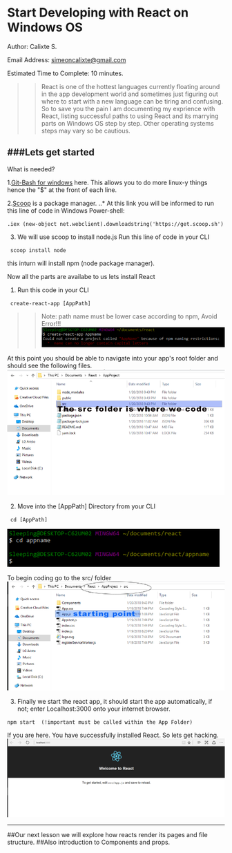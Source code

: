 # Start Developing with React on Windows OS

Author: Calixte S.

Email Address: simeoncalixte@gmail.com

Estimated Time to Complete: 10 minutes.

>>React is one of the hottest languages currently floating around in the app development
world and sometimes just figuring out where to start with a new language can be tiring and confusing. 
So to save you the pain I am  documenting my exprience with React, listing successful paths to using React and
its marrying parts on Windows OS step by step. Other operating systems steps may vary so be cautious.



###Lets get started
----

What is needed?

1.[Git-Bash for windows](http://gitforwindows.org) here. This allows you to do more linux-y things hence the "$" at the front of each line.

2.[Scoop](http://scoop.sh/) is a package manager.
..* At this link you will be informed to run this line of code in Windows Power-shell:

```
.iex (new-object net.webclient).downloadstring('https://get.scoop.sh')
```


3. We will use scoop to install node.js 
	Run this line of code in your CLI

```
 scoop install node
```

this inturn will install npm (node package manager).


Now all the parts are availabe to us lets install React

1. Run this code in your CLI

```
 create-react-app [AppPath]
```
>>Note: path name must be lower case according to npm, Avoid Error!!!
![Warning](./images/CreateError.PNG)

At this point you should be able to navigate into your app's root folder and should see the following files.
![start](./images/Start.PNG)


2. Move into the [AppPath] Directory from your CLI
```
 cd [AppPath]

```
![Warning](./images/changetoappdirectory.PNG)

To begin coding go to the src/ folder
![AreatoEdit](./images/AreatoEdit.PNG)




3. Finally we start the react app, it should start the app automatically, if not; 
enter Localhost:3000 onto your internet browser.
```
npm start  (!important must be called within the App Folder)
```
If you are here. You have successfully installed React. So lets get hacking.
![FinalResult](./images/FinalResult.PNG)



------------------------------------------------------------




##Our next lesson we will explore how reacts render its pages and file structure.
##Also introduction to Components and props.